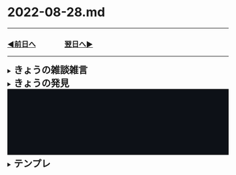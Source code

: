 # 2022-08-28.md
  
---

### [◀️前日へ](https://github.com/yuasys/chatty-journal/blob/main/2022/08/2022-08-27.md)&emsp;&emsp;&emsp;&emsp;[翌日へ▶️](https://github.com/yuasys/chatty-journal/blob/main/2022/08/2022-08-29.md)

---

<details>
<summary><h2 style="display:inline">きょうの雑談雑言</h2></summary>
 <ol>
  <li>Git/Github学習ノートを作りたい</li>
 </ol>
</details>
<details>
<summary><h2 style="display:inline">きょうの発見</h2></summary>
  <h3>GitのREADME.mdで任意のスペースを作る方法</h3>
  次のようなHTML要素で任意のスペースを設置することができた。<br/>
  コツはwidth属性とheight属性の設定値を周りに上手く合わせることだ。<br/>

```html
   <!-- 留意点：src属性の値はspace.pngと自信のファイルの相互位置関係により変化する  -->
   <img src="/images/space.png" width="100%" height="200px"/>
```

</details>

<img src="../../images/space.png" width="100%" height="150px" alt="">

<details>
<summary><h2 style="display:inline">テンプレ</h2></summary>
 <h3>タイトル</h3>
 <ol>
  <li>番号付きリスト</li>
  <li></li>
 </ol>
 <ul>
  <li>記号付きリスト</li>
  <li></li>
 </ul>
</details>
